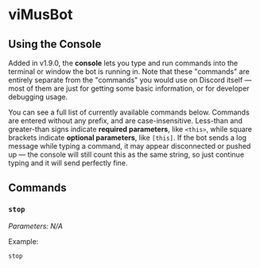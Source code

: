 # viMusBot

## Using the Console

Added in v1.9.0, the **console** lets you type and run commands into the terminal or window the bot is running in. Note that these "commands" are entirely separate from the "commands" you would use on Discord itself — most of them are just for getting some basic information, or for developer debugging usage.

You can see a full list of currently available commands below. Commands are entered without any prefix, and are case-insensitive. Less-than and greater-than signs indicate **required parameters**, like `<this>`, while square brackets indicate **optional parameters**, like `[this]`. If the bot sends a log message while typing a command, it may appear disconnected or pushed up — the console will still count this as the same string, so just continue typing and it will send perfectly fine.

## Commands

### `stop`

*Parameters: N/A*

Example:
```
stop
```